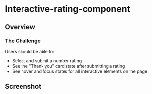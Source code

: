 # Interactive-rating-component

## Overview
### The Challenge
Users should be able to:
* Select and submit a number rating
* See the "Thank you" card state after submitting a rating
* See hover and focus states for all interactive elements on the page


## Screenshot  
